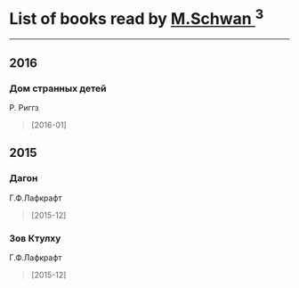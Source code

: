 # List of books read by [M.Schwan ](https://plus.google.com/101892939810731181399)<sup>3</sup>
---

## 2016

### Дом странных детей
Р. Риггз
> [2016-01] 



## 2015

### Дагон
Г.Ф.Лафкрафт
> [2015-12] 


### Зов Ктулху
Г.Ф.Лафкрафт
> [2015-12] 



